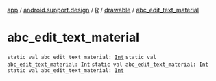 [app](../../../index.md) / [android.support.design](../../index.md) / [R](../index.md) / [drawable](index.md) / [abc_edit_text_material](.)

# abc_edit_text_material

`static val abc_edit_text_material: `[`Int`](https://kotlinlang.org/api/latest/jvm/stdlib/kotlin/-int/index.html)
`static val abc_edit_text_material: `[`Int`](https://kotlinlang.org/api/latest/jvm/stdlib/kotlin/-int/index.html)
`static val abc_edit_text_material: `[`Int`](https://kotlinlang.org/api/latest/jvm/stdlib/kotlin/-int/index.html)
`static val abc_edit_text_material: `[`Int`](https://kotlinlang.org/api/latest/jvm/stdlib/kotlin/-int/index.html)